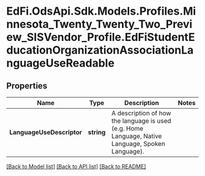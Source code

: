 # EdFi.OdsApi.Sdk.Models.Profiles.Minnesota_Twenty_Twenty_Two_Preview_SISVendor_Profile.EdFiStudentEducationOrganizationAssociationLanguageUseReadable
## Properties

Name | Type | Description | Notes
------------ | ------------- | ------------- | -------------
**LanguageUseDescriptor** | **string** | A description of how the language is used (e.g. Home Language, Native Language, Spoken Language). | 

[[Back to Model list]](../README.md#documentation-for-models) [[Back to API list]](../README.md#documentation-for-api-endpoints) [[Back to README]](../README.md)

